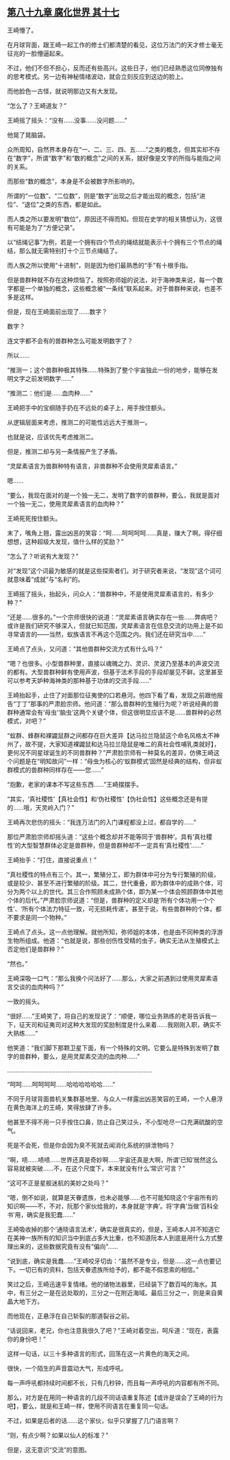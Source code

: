 ## [第八十九章 腐化世界 其十七](https://www.xxbiquge.com/11_11207/9210552.html)


  王崎懵了。

  在月球背面，跟王崎一起工作的修士们都清楚的看见，这位万法门的天才修士毫无征兆的一脸懵逼起来。

  不过，他们不但不担心，反而还有些高兴。这些日子，他们已经熟悉这位同僚独有的思考模式。另一边有神秘情绪波动，就会立刻反应到这边的脸上。

  而他脸色一古怪，就说明那边又有大发现。

  “怎么了？王崎道友？”

  王崎摇了摇头：“没有……没事……没问题……”

  他晃了晃脑袋。

  众所周知，自然界本身存在“一、二、三、四、五……”之类的概念，但其实却不存在“数字”，所谓“数字”和“数的概念”之间的关系，就好像是文字的所指与能指之间的关系。

  而那些“数的概念”，本身是不会被数字所影响的。

  所谓的“一位数”、“二位数”，则是“数字”出现之后才能出现的概念，包括“进位”、“退位”之类的东西，都是如此。

  而人类之所以要发明“数位”，原因还不得而知。但现在史学的相关猜想认为，这很有可能是为了“方便记录”。

  以“结绳记事”为例，若是一个拥有四个节点的绳结就能表示十个拥有三个节点的绳结，那么就无需特别打十个三节点绳结了。

  而人族之所以使用“十进制”，则是因为他们最熟悉的“手”有十根手指。

  但是兽群种就不存在这种烦恼了。按照弥师姐的说法，对于海神类来说，每一个数字都是一个单独的概念，这些概念被“一条线”联系起来。对于兽群种来说，也差不多是这样。

  但是，现在王崎面前出现了……数字？

  数字？

  连文字都不会有的兽群种怎么可能发明数字了？

  所以……

  “推测一；这个兽群种极其特殊……特殊到了整个宇宙独此一份的地步，能够在发明文字之前发明数字……”

  “推测二：他们是……血肉种……”

  王崎把手中的宝纲随手扔在不远处的桌子上，用手按住额头。

  从逻辑层面来考虑，推测二的可能性远远大于推测一。

  也就是说，应该优先考虑推测二。

  但是，推测二却与另一条情报产生了矛盾。

  “灵犀素语言为兽群种特有语言，非兽群种不会使用灵犀素语言。”

  嗯……

  “要么，我现在面对的是一个独一无二，发明了数字的兽群种，要么，我就是面对一个独一无二，使用灵犀素语言的血肉种？”

  王崎死死按住额头。

  末了，嘴角上翘，露出凶恶的笑容：“呵……呵呵呵呵……真是，赚大了啊。得仔细想想，这种超级大发现，值什么样的奖励？”

  “怎么了？听说有大发现？”

  对“发现”这个词最为敏感的就是这些探索者们。对于研究者来说，“发现”这个词可就意味着“成就”与“名利”的。

  王崎摇了摇头，抬起头，问众人：“兽群种中，不是使用灵犀素语言的，有多少种？”

  “还是……很多的。”一个宗师很快的说道：“灵犀素语言确实存在一些……弊病吧？或许是我们研究不够深入，但就已知范围，灵犀素语言在信息交流的功用上是不如寻常语言的——当然，蚁族语言不再这个范围之内。我们还在研究当中……”

  王崎点了点头，又问道：“其他兽群种交流方式有什么吗？”

  “嗯？也很多。小型兽群种里，直接以魂魄之力、灵识、灵波乃至基本的声波交流的都有。大型兽群种鲜有使用声波，但基于法术手段的手段却屡见不鲜。这里甚至可以参考天妒种海神类的那种基于功体的交流手段……”

  王崎抬起手，止住了对面那位征夷使的口若悬河。他四下看了看，发现之前跟他报告“丁丁”那事的严肃脸宗师。他问道：“那么兽群种的生殖行为呢？听说经典的兽群种通常会有‘母虫’‘脑虫’这两个关键个体，但这很明显应该不是……兽群种的必然模式，对吧？”

  “蚁群、蜂群和裸鼹鼠群之间都存在巨大差异【达马拉兰隐鼠这个命名风格太不神州了，故不提，大家知道裸鼹鼠和达马拉兰隐鼠是唯二的真社会性哺乳类就好】，更何况不同星球诞生的不同兽群种？”严肃脸宗师有一种莫名的差异，仿佛王崎这个问题是在“明知故问”一样：“母虫为核心的‘蚁群模式’固然是经典的结构，但非蚁群模式的兽群种同样存在——您……”

  “抱歉，老家的课本不写这些东西……”王崎摆摆手。

  “其实，‘真社稷性’【真社会性】和‘伪社稷性’【伪社会性】这些概念还是有提的……哦，天灵岭入门？”

  王崎再次悲伤的摇头：“我连万法门的入门课程都没上过，都自学的……”

  那位严肃脸宗师却摇头道：“这些个概念却并不能等同于‘兽群种’。具有‘真社稷性’的大型智慧群体必定是兽群种，但是兽群种却不一定具有‘真社稷性’……”

  王崎抬手：“打住，直接说重点！”

  “真社稷性的特点有三个。其一，繁殖分工，即为群体中可分为专行繁殖的阶级，或是较少、甚至不进行繁殖的阶级。其二，世代重叠，即为群体中的成熟个体，可分为两个以上的世代。其三合作照顾未成熟个体，即为某一个体会照顾群体中其他个体的后代。”严肃脸宗师说道：“但是，兽群种的定义却是‘所有个体功用一个个性’、‘所有个体法力特征一致，可无损耗传递’。甚至于说，有些兽群种的个体，都不要求是同一个物种。”

  王崎点了点头。这一点他理解。就他所知，弥师姐的本体，也是由不同种类的浮游生物所组成。他道：“也就是说，那些创伤性受精的虫子，确实无法从生殖模式上否定他们是兽群种？”

  “然也。”

  王崎深吸一口气：“那么我换个问法好了……那么，大家之前遇到过使用灵犀素语言交谈的血肉种吗？”

  一致的摇头。

  “很好……”王崎笑了，将自己的发现说了：“顺便，哪位业务熟练的老哥告诉我一下，征天司和征夷司对这种大发现的奖励制度是什么来着……我刚刚入职，确实不大熟练……”

  他笑道：“我们脚下那颗卫星下面，有一个特殊的文明。它要么是特殊到发明了数字的兽群种，要么，是用灵犀素交流的血肉种……”

  …………………………………………………………………………

  “呵呵……呵呵呵呵……哈哈哈哈哈哈……”

  不同于月球背面兽机关集群基地里、与众人一样露出凶恶笑容的王崎，一个人悬浮在黄色海洋上的王崎，笑得放肆了许多。

  他甚至不得不用一只手按住口鼻，防止自己笑过头，不小型呛尽一口充满硫酸的空气。

  死是不会死，但是你会因为臭不死就去闻消化系统的排泄物吗？

  “啊，啧……啧啧……世界还真是奇妙啊……宇宙还真是大啊，所谓‘已知’居然这么容易就被突破……不，在这个尺度下，本来就没有什么‘常识’可言？”

  “这可不正是星舰迷航的美妙之处吗？”

  “嗯，倒不如说，就算是天眷遗族，也未必能够……也不可能知晓这个宇宙所有的知识啊——不，不对，阮那个家伙给我的，本身就是‘字典’。将‘字典’当做‘百科全书’用，确实是我犯蠢……”

  王崎吸收掉的那个‘通晓语言法术’，确实是很真实的，但是，王崎本人并不知道它在美神一族所有的知识当中到底占多大比重，也不知道阮本人到底是用什么方式整理出来的，这些数据究竟有没有“偏向”……

  “说到底，确实是我蠢……”王崎咬牙切齿：“虽然不是专业，但是……这一点也要记下。一切已有的资料，包括天眷遗族所给予的，都不能不假思索的相信。”

  笑过之后，王崎迅速平复情绪。他的储物法器里，已经装下了数百吨的海水。其中，有三分之一是在远处取的，三分之一在附近海域。最后三分之一，则是来自黄晶大地下方。

  而他现在，正悬浮在自己斩裂的那道裂谷之前。

  “话说回来，老兄，你也注意我很久了吧？”王崎对着空出，呵斥道：“现在，表露你的身份吧！”

  这样一句话，以三十多种语言的形式，回荡在这一片黄色的海天之间。

  很快，一个陌生的声音震动大气，形成呼吼。

  每一声呼吼都持续时间都不长，只有几秒钟，而且每一声呼吼的内容都有所不同。

  那么，对方是在用同一种语言的几段不同话语重复陈述【或许是误会了王崎的行为吧】，要么，就是和王崎一样，使用不同语言在重复同一句话。

  不过，如果是后者的话……这个家伙，似乎只掌握了几门语言啊？

  “则，有点少啊？如果以仙人的标准？”

  但是，这无意识“交流”的意图。
